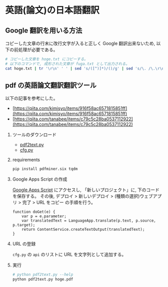 # 英語(論文)の日本語翻訳

## Google 翻訳を用いる方法

コピーした文章の行末に改行文字が入ると正しく Google 翻訳出来ないため, 以下の前処理が必要である。

```sh
# コピーした文章を hoge.txt にコピーする。
# 以下のコマンドで, 成形された文章が fuga.txt として出力される。
cat hoge.txt | tr '\r\n' ' ' | sed 's/([^)]*)/()/g' | sed 's/\. /\.\r\n/g' > fuga.txt
```

## pdf の英語論文翻訳翻訳ツール

以下の記事を参考にした。

- [https://qiita.com/kimisyo/items/916f58ac6571815851ff](https://qiita.com/kimisyo/items/916f58ac6571815851ff)
- [https://qiita.com/tanabee/items/c79c5c28ba0537112922](https://qiita.com/tanabee/items/c79c5c28ba0537112922)

1. ツールのダウンロード

    - [pdf2text.py](./pdf2text.py)
    - [cfg.py](./cfg.py)

1. requirements

    ```sh
    pip install pdfminer.six tqdm
    ```

1. Google Apps Script の作成

    [Google Apps Script](https://script.google.com/home) にアクセスし, 「新しいプロジェクト」に, 下のコードを保存する。
    その後, デプロイ > 新しいデプロイ > (種類の選択)ウェブアプリ > 完了 > URL をコピー の手順を行う。

    ```
    function doGet(e) {
        var p = e.parameter;
        var translatedText = LanguageApp.translate(p.text, p.source, p.target);
        return ContentService.createTextOutput(translatedText);
    }
    ```

1. URL の登録

    `cfg.py` の `api` のリストに URL を文字列として追加する。

1. 実行

    ```sh
    # python pdf2text.py --help
    python pdf2text.py hoge.pdf
    ```
